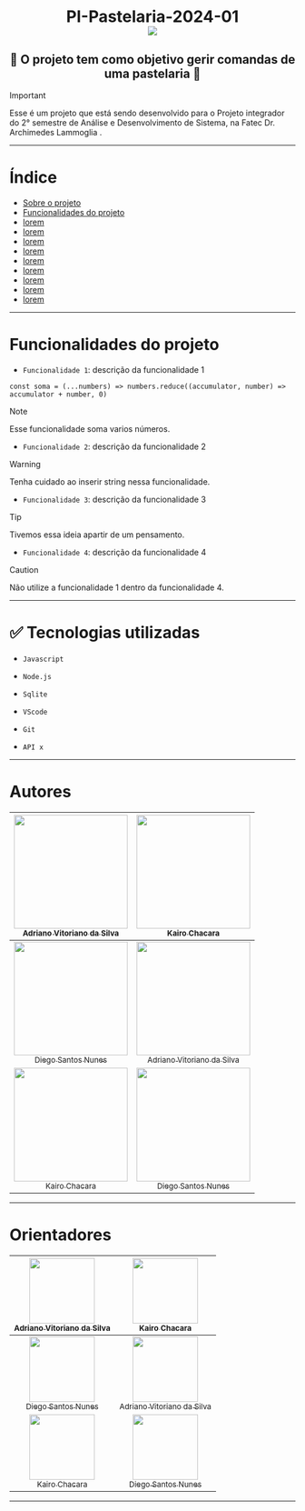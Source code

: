 <h1 align ="center" > PI-Pastelaria-2024-01 <br> <img src='https://github.com/AdrianoVitoriano/PI-Pastelaria-2024-01/assets/137364456/990c35bb-d341-4943-a6d3-9484c86adfa9'> </h1>

<h2 align ="center">  🚧 O projeto tem como objetivo gerir comandas de uma pastelaria 🚧 </h2>


>[!IMPORTANT]
> Esse é um projeto que está sendo desenvolvido para o Projeto integrador do 2° semestre de Análise e Desenvolvimento de Sistema, na Fatec Dr. Archimedes Lammoglia .

***


# Índice

- [Sobre o projeto](#Título-e-Imagem-de-capa)
- [Funcionalidades do projeto](#Funcionalidades-do-projeto)
- [lorem](#lorem)
- [lorem](#lorem)
- [lorem](#lorem)
- [lorem](#lorem)
- [lorem](#lorem)
- [lorem](#lorem)
- [lorem](#lorem)
- [lorem](#lorem)
- [lorem](#lorem)
  
***

# Funcionalidades do projeto

- `Funcionalidade 1`: descrição da funcionalidade 1
```
const soma = (...numbers) => numbers.reduce((accumulator, number) => accumulator + number, 0)
```
>[!NOTE]
>Esse funcionalidade soma varios números.
- `Funcionalidade 2`: descrição da funcionalidade 2
>[!WARNING]
>Tenha cuidado ao inserir string nessa funcionalidade.
- `Funcionalidade 3`: descrição da funcionalidade 3
>[!TIP]
>Tivemos essa ideia apartir de um pensamento.
- `Funcionalidade 4`: descrição da funcionalidade 4
>[!CAUTION]
>Não utilize a funcionalidade 1 dentro da funcionalidade 4.

***

# ✅ Tecnologias utilizadas

- `Javascript`

- `Node.js`
- `Sqlite`
- `VScode`
- `Git`
- `API x`

***

# Autores

  
[<img loading="lazy" src="https://avatars.githubusercontent.com/AdrianoVitoriano" width=200><br><sub>Adriano Vitoriano da Silva</sub>](https://github.com/AdrianoVitoriano) | [<img loading="lazy" src="https://avatars.githubusercontent.com/ChacaraKairo" width=200><br><sub>Kairo Chacara</sub>](https://https://github.com/ChacaraKairo)
:---: | :---: 
[<img loading="lazy" src="https://avatars.githubusercontent.com/DiegoS-Nunes" width=200><br><sub>Diego Santos Nunes</sub>](https://github.com/DiegoS-Nunes) | [<img loading="lazy" src="https://avatars.githubusercontent.com/AdrianoVitoriano" width=200><br><sub>Adriano Vitoriano da Silva</sub>](https://github.com/AdrianoVitoriano) 
[<img loading="lazy" src="https://avatars.githubusercontent.com/ChacaraKairo" width=200><br><sub>Kairo Chacara</sub>](https://https://github.com/ChacaraKairo) | [<img loading="lazy" src="https://avatars.githubusercontent.com/DiegoS-Nunes" width=200><br><sub>Diego Santos Nunes</sub>](https://github.com/DiegoS-Nunes) 


***

# Orientadores

<div>
  
[<img loading="lazy" src="https://avatars.githubusercontent.com/AdrianoVitoriano" width=115><br><sub>Adriano Vitoriano da Silva</sub>](https://github.com/AdrianoVitoriano) | [<img loading="lazy" src="https://avatars.githubusercontent.com/ChacaraKairo" width=115><br><sub>Kairo Chacara</sub>](https://https://github.com/ChacaraKairo)
:---: | :---: 
[<img loading="lazy" src="https://avatars.githubusercontent.com/DiegoS-Nunes" width=115><br><sub>Diego Santos Nunes</sub>](https://github.com/DiegoS-Nunes) | [<img loading="lazy" src="https://avatars.githubusercontent.com/AdrianoVitoriano" width=115><br><sub>Adriano Vitoriano da Silva</sub>](https://github.com/AdrianoVitoriano) 
[<img loading="lazy" src="https://avatars.githubusercontent.com/ChacaraKairo" width=115><br><sub>Kairo Chacara</sub>](https://https://github.com/ChacaraKairo) | [<img loading="lazy" src="https://avatars.githubusercontent.com/DiegoS-Nunes" width=115><br><sub>Diego Santos Nunes</sub>](https://github.com/DiegoS-Nunes) 

</div> 

***
